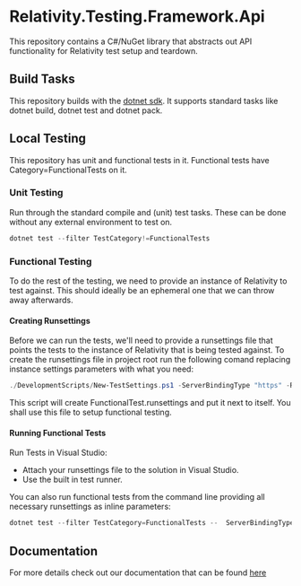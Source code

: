 # Relativity.Testing.Framework.Api

This repository contains a C#/NuGet library that abstracts out API functionality for Relativity test setup and teardown.

## Build Tasks

This repository builds with the [dotnet sdk](https://dotnet.microsoft.com/download). It supports standard tasks like dotnet build, dotnet test and dotnet pack.

## Local Testing

This repository has unit and functional tests in it. Functional tests have Category=FunctionalTests on it.

### Unit Testing

Run through the standard compile and (unit) test tasks. These can be done without any external environment to test on.

```PowerShell
dotnet test --filter TestCategory!=FunctionalTests
```

### Functional Testing

To do the rest of the testing, we need to provide an instance of Relativity to test against.
This should ideally be an ephemeral one that we can throw away afterwards.

#### Creating Runsettings

Before we can run the tests, we'll need to provide a runsettings file that points the tests to the instance of Relativity that is being tested against.
To create the runsettings file in project root run the following comand replacing instance settings parameters with what you need:

```PowerShell
./DevelopmentScripts/New-TestSettings.ps1 -ServerBindingType "https" -RelativityHostAddress "TheOneSut" -AdminUsername "TheOneAdmin@kcura.com" -AdminPassword "TheOnePassword1!"

```
This script will create FunctionalTest.runsettings and put it next to itself. You shall use this file to setup functional testing.

#### Running Functional Tests

Run Tests in Visual Studio:

* Attach your runsettings file to the solution in Visual Studio.
* Use the built in test runner.

You can also run functional tests from the command line providing all necessary runsettings as inline parameters:

```PowerShell
dotnet test --filter TestCategory=FunctionalTests --  ServerBindingType=https RelativityHostAddress=TheOneSut AdminUsername=TheOneAdmin@kcura.com AdminPassword=TheOnePassword1!

```

## Documentation

For more details check out our documentation that can be found [here](https://glowing-spork-1e23a31b.pages.github.io/)